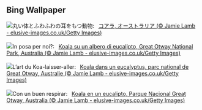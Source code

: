 ## Bing Wallpaper
![](https://www.bing.com/th?id=OHR.EucalyptusKoala_JA-JP6385601679_UHD.jpg&w=1000)丸い体とふわふわの耳をもつ動物:&nbsp;&ensp;[コアラ, オーストラリア (© Jamie Lamb - elusive-images.co.uk/Getty Images)](https://www.bing.com/th?id=OHR.EucalyptusKoala_JA-JP6385601679_UHD.jpg)
<br><br/>
![](https://www.bing.com/th?id=OHR.EucalyptusKoala_IT-IT9137756909_UHD.jpg&w=1000)In posa per noi?:&nbsp;&ensp;[Koala su un albero di eucalipto, Great Otway National Park, Australia (© Jamie Lamb - elusive-images.co.uk/Getty Images)](https://www.bing.com/th?id=OHR.EucalyptusKoala_IT-IT9137756909_UHD.jpg)
<br><br/>
![](https://www.bing.com/th?id=OHR.EucalyptusKoala_FR-FR2271596623_UHD.jpg&w=1000)L’art du Koa-laisser-aller:&nbsp;&ensp;[Koala dans un eucalyptus, parc national de Great Otway, Australie (© Jamie Lamb - elusive-images.co.uk/Getty Images)](https://www.bing.com/th?id=OHR.EucalyptusKoala_FR-FR2271596623_UHD.jpg)
<br><br/>
![](https://www.bing.com/th?id=OHR.EucalyptusKoala_ES-ES0797719606_UHD.jpg&w=1000)Con un buen respirar:&nbsp;&ensp;[Koala en un eucalipto, Parque Nacional Great Otway, Australia (© Jamie Lamb - elusive-images.co.uk/Getty Images)](https://www.bing.com/th?id=OHR.EucalyptusKoala_ES-ES0797719606_UHD.jpg)
<br><br/>

